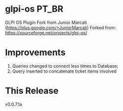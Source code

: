 # glpi-os PT_BR
GLPI OS Plugin Fork from Junior Marcati (https://plus.google.com/+JuniorMarcati)
Forked from: https://sourceforge.net/projects/glpi-os/

# Improvements
1. Queries changed to connect less times to Database;
2. Query inserted to concatenate ticket items involved

# This Release
v0.0.7.1a
